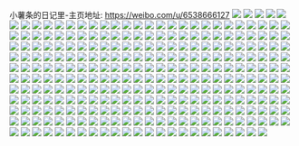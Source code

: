 小薯条的日记里-主页地址: https://weibo.com/u/6538666127 
![](https://wx4.sinaimg.cn/mw2000/0078vzKTly1h9j7jbcgx1j30tz0pp475.jpg) 
![](https://wx4.sinaimg.cn/mw2000/0078vzKTly1h9j7iny2bkj30zo1bk1gl.jpg) 
![](https://wx4.sinaimg.cn/mw2000/0078vzKTly1h9j7iknxkqj32c02c0qv6.jpg) 
![](https://wx4.sinaimg.cn/mw2000/0078vzKTly1h8stpczqgvj31sc2dsx6q.jpg) 
![](https://wx4.sinaimg.cn/mw2000/0078vzKTly1h8stpw0qb8j31s92c5u0y.jpg) 
![](https://wx4.sinaimg.cn/mw2000/0078vzKTly1h8stpqu0usj31sc2ds7wh.jpg) 
![](https://wx4.sinaimg.cn/mw2000/0078vzKTly1h86opy1m9jj324f2064qq.jpg) 
![](https://wx4.sinaimg.cn/mw2000/0078vzKTly1h85ss9o572j31sc2ds4qq.jpg) 
![](https://wx4.sinaimg.cn/mw2000/0078vzKTly1h85ssjbmdnj31sc2axhdu.jpg) 
![](https://wx4.sinaimg.cn/mw2000/0078vzKTly1h7op6ge05wj326e2g1e82.jpg) 
![](https://wx4.sinaimg.cn/mw2000/0078vzKTly1h7op685khaj31401j0k9w.jpg) 
![](https://wx4.sinaimg.cn/mw2000/0078vzKTly1h7opa21ufvj30u00wwn6k.jpg) 
![](https://wx4.sinaimg.cn/mw2000/0078vzKTly1h6z99phvuqj31sc2fcb2a.jpg) 
![](https://wx4.sinaimg.cn/mw2000/0078vzKTly1h6z99nwks7j31sc2ds7wi.jpg) 
![](https://wx4.sinaimg.cn/mw2000/0078vzKTly1h6z9bts4o5j30mz0y4q7a.jpg) 
![](https://wx4.sinaimg.cn/mw2000/0078vzKTly1h6t5snvimcj30mz0mzabf.jpg) 
![](https://wx4.sinaimg.cn/mw2000/0078vzKTly1h69tzw3ag9j30qo0od43o.jpg) 
![](https://wx4.sinaimg.cn/mw2000/0078vzKTly1h69u3iewk8j30l80r2abl.jpg) 
![](https://wx4.sinaimg.cn/mw2000/0078vzKTly1h69u1bpxaoj30zk1bedie.jpg) 
![](https://wx4.sinaimg.cn/mw2000/0078vzKTly1h69u07f3rej31sc2dskjl.jpg) 
![](https://wx4.sinaimg.cn/mw2000/0078vzKTly1h69u06l14gj31rx2d41ky.jpg) 
![](https://wx4.sinaimg.cn/mw2000/0078vzKTly1h69u0419ogj31sc2ds44w.jpg) 
![](https://wx4.sinaimg.cn/mw2000/0078vzKTly1h69u04jfa4j32c02c0hdt.jpg) 
![](https://wx4.sinaimg.cn/mw2000/0078vzKTly1h69u09veexj324o1j0n7m.jpg) 
![](https://wx4.sinaimg.cn/mw2000/0078vzKTly1h6675raeugj32c02c0e81.jpg) 
![](https://wx4.sinaimg.cn/mw2000/0078vzKTly1h66774rzqvj31rf2bjtfi.jpg) 
![](https://wx4.sinaimg.cn/mw2000/0078vzKTly1h66757h8qnj32c0349x6p.jpg) 
![](https://wx4.sinaimg.cn/mw2000/0078vzKTly1h66751tk2hj30z011j0wa.jpg) 
![](https://wx4.sinaimg.cn/mw2000/0078vzKTly1h6676wdfcxj31sc2dsb2b.jpg) 
![](https://wx4.sinaimg.cn/mw2000/0078vzKTly1h6677d1ernj31hc0u0gmw.jpg) 
![](https://wx4.sinaimg.cn/mw2000/0078vzKTly1h66766m7p5j32ur2ur7wi.jpg) 
![](https://wx4.sinaimg.cn/mw2000/0078vzKTly1h6676htp20j32692cr1kz.jpg) 
![](https://wx4.sinaimg.cn/mw2000/0078vzKTly1h60p0uqve0j30u013xdmt.jpg) 
![](https://wx4.sinaimg.cn/mw2000/0078vzKTly1h60p0ygp6yj30u0197wlt.jpg) 
![](https://wx4.sinaimg.cn/mw2000/0078vzKTly1h3sx8h6mquj31sc2f0qv6.jpg) 
![](https://wx4.sinaimg.cn/mw2000/0078vzKTly1h3sx95vbl5j32ds1sce81.jpg) 
![](https://wx4.sinaimg.cn/mw2000/0078vzKTly1h3i8lvzy2pj31sc2ds1kz.jpg) 
![](https://wx4.sinaimg.cn/mw2000/0078vzKTly1h3i8lxjn6mj31ra2ds1kx.jpg) 
![](https://wx4.sinaimg.cn/mw2000/0078vzKTly1h3i8mgycaqj31sc2dsb29.jpg) 
![](https://wx4.sinaimg.cn/mw2000/0078vzKTly1h3i8m4h3ytj32652b6qv6.jpg) 
![](https://wx4.sinaimg.cn/mw2000/0078vzKTly1h35rz9z894j31lh24l4qq.jpg) 
![](https://wx4.sinaimg.cn/mw2000/0078vzKTly1h35rzcvvjvj31sc2ds1kx.jpg) 
![](https://wx4.sinaimg.cn/mw2000/0078vzKTly1h2wa8l5gwqj31o01o0hdt.jpg) 
![](https://wx4.sinaimg.cn/mw2000/0078vzKTly1h2wa8njo6jj32c02c01ky.jpg) 
![](https://wx4.sinaimg.cn/mw2000/0078vzKTly1h2wa8pq1k8j31o01o0hdt.jpg) 
![](https://wx4.sinaimg.cn/mw2000/0078vzKTly1h2wa8ttu84j32c02c0u0x.jpg) 
![](https://wx4.sinaimg.cn/mw2000/0078vzKTly1h2t5lzagwfj32c02c0qv5.jpg) 
![](https://wx4.sinaimg.cn/mw2000/0078vzKTly1h2t5mjlv29j310s0twaor.jpg) 
![](https://wx4.sinaimg.cn/mw2000/0078vzKTly1h2t5lym0iej30qm0qgael.jpg) 
![](https://wx4.sinaimg.cn/mw2000/0078vzKTly1h2t5mz76mhj30zg0zgdq9.jpg) 
![](https://wx4.sinaimg.cn/mw2000/0078vzKTly1h2g1s58hpej32c02c0hdu.jpg) 
![](https://wx4.sinaimg.cn/mw2000/0078vzKTly1h2g1sdrle9j31hc0u0hcp.jpg) 
![](https://wx4.sinaimg.cn/mw2000/0078vzKTly1h2g1slblw4j32c02c0kjl.jpg) 
![](https://wx4.sinaimg.cn/mw2000/0078vzKTly1h2g1sgg0qpj30zo1bkwwk.jpg) 
![](https://wx4.sinaimg.cn/mw2000/0078vzKTly1h2g1sj4r7kj32c02i9kjl.jpg) 
![](https://wx4.sinaimg.cn/mw2000/0078vzKTly1h2g1sjuz38j30v81vo4a3.jpg) 
![](https://wx4.sinaimg.cn/mw2000/0078vzKTly1h2g1se0q9rj317u0oo0y0.jpg) 
![](https://wx4.sinaimg.cn/mw2000/0078vzKTly1h1tcgy3a10j31o0280x6p.jpg) 
![](https://wx4.sinaimg.cn/mw2000/0078vzKTly1h1tch0bsnnj31jm226u0x.jpg) 
![](https://wx4.sinaimg.cn/mw2000/0078vzKTly1h1tch3xyxzj32c03404qq.jpg) 
![](https://wx4.sinaimg.cn/mw2000/0078vzKTly1h1tch6cyvuj30n01dskh5.jpg) 
![](https://wx4.sinaimg.cn/mw2000/0078vzKTly1h1svgo3u2gj30n01dsn5h.jpg) 
![](https://wx4.sinaimg.cn/mw2000/0078vzKTly1h1svgogc5qj30n00esdh8.jpg) 
![](https://wx4.sinaimg.cn/mw2000/0078vzKTly1h1svgnhxepj30n00oidi9.jpg) 
![](https://wx4.sinaimg.cn/mw2000/0078vzKTly1h1svgorxjnj30n013zgrg.jpg) 
![](https://wx4.sinaimg.cn/mw2000/0078vzKTly1h1svgpg0jfj30n01dsgwp.jpg) 
![](https://wx4.sinaimg.cn/mw2000/0078vzKTly1h1svgytaq4j30n01dsn63.jpg) 
![](https://wx4.sinaimg.cn/mw2000/0078vzKTly1h1svh83g6gj30n0094js3.jpg) 
![](https://wx4.sinaimg.cn/mw2000/0078vzKTly1h1svhmfd0sj30ag0dl3zn.jpg) 
![](https://wx4.sinaimg.cn/mw2000/0078vzKTly1h1svhs73ugj30cs0aamxp.jpg) 
![](https://wx4.sinaimg.cn/mw2000/0078vzKTly1h1k1t70cpvj32c02c0npd.jpg) 
![](https://wx4.sinaimg.cn/mw2000/0078vzKTly1h1k1l5cosfj32c03401kz.jpg) 
![](https://wx4.sinaimg.cn/mw2000/0078vzKTly1h1k1kvxnvgj30rz0sgk13.jpg) 
![](https://wx4.sinaimg.cn/mw2000/0078vzKTly1h1k1y7rzkvj32c02c0qv6.jpg) 
![](https://wx4.sinaimg.cn/mw2000/0078vzKTly1h1k1lcqtq4j32c02c0e84.jpg) 
![](https://wx4.sinaimg.cn/mw2000/0078vzKTly1h1k1l2agj0j32c02c07wj.jpg) 
![](https://wx4.sinaimg.cn/mw2000/0078vzKTly1h1k1lejos7j31lz1lz7wh.jpg) 
![](https://wx4.sinaimg.cn/mw2000/0078vzKTly1h1k1t4yl5sj30pm0sg42q.jpg) 
![](https://wx4.sinaimg.cn/mw2000/0078vzKTly1h1k1kyw6fxj33402c04qr.jpg) 
![](https://wx4.sinaimg.cn/mw2000/0078vzKTly1h13l3zjkfqj328w28wqv5.jpg) 
![](https://wx4.sinaimg.cn/mw2000/0078vzKTly1gzrq4jblb1j31o01o04qq.jpg) 
![](https://wx4.sinaimg.cn/mw2000/0078vzKTly1gzrq4ovthmj31o01o0qv5.jpg) 
![](https://wx4.sinaimg.cn/mw2000/0078vzKTly1gzrq4nr89cj31o01o0e81.jpg) 
![](https://wx4.sinaimg.cn/mw2000/0078vzKTly1gzoxjdmoruj31o01o0hdt.jpg) 
![](https://wx4.sinaimg.cn/mw2000/0078vzKTly1gzoxjavp62j31o01o0hdt.jpg) 
![](https://wx4.sinaimg.cn/mw2000/0078vzKTly1gzoxjcf6odj31o01o0hdt.jpg) 
![](https://wx4.sinaimg.cn/mw2000/0078vzKTly1gzoxk5zuk7j31sc1sc1ky.jpg) 
![](https://wx4.sinaimg.cn/mw2000/0078vzKTly1gz9dh79seaj31o01o0u0x.jpg) 
![](https://wx4.sinaimg.cn/mw2000/0078vzKTly1gz9dh0iucqj32c02c0x6t.jpg) 
![](https://wx4.sinaimg.cn/mw2000/0078vzKTly1gz9dh5wlj6j31o01o0u0x.jpg) 
![](https://wx4.sinaimg.cn/mw2000/0078vzKTly1gz9dh25ygmj31o01o0qv5.jpg) 
![](https://wx4.sinaimg.cn/mw2000/0078vzKTly1gxozrkcqhdj31eg1cmkjl.jpg) 
![](https://wx4.sinaimg.cn/mw2000/0078vzKTly1gxb4st0htrj31o01o0hdt.jpg) 
![](https://wx4.sinaimg.cn/mw2000/0078vzKTly1gxb4srqc05j31o01o0e81.jpg) 
![](https://wx4.sinaimg.cn/mw2000/0078vzKTly1gxb4su862dj32c02c0npe.jpg) 
![](https://wx4.sinaimg.cn/mw2000/0078vzKTly1gxb4svpejcj33402c07wi.jpg) 
![](https://wx4.sinaimg.cn/mw2000/0078vzKTly1gvyokli6ndj30mi0miahl.jpg) 
![](https://wx4.sinaimg.cn/mw2000/0078vzKTly1gvyokmmm2vj32c02c04qq.jpg) 
![](https://wx4.sinaimg.cn/mw2000/0078vzKTly1gvyokl1m2ij32c0340u0x.jpg) 
![](https://wx4.sinaimg.cn/mw2000/0078vzKTly1gvyokph9c5j33402c0b2a.jpg) 
![](https://wx4.sinaimg.cn/mw2000/0078vzKTly1gvyoko1m3aj32c02c0qqo.jpg) 
![](https://wx4.sinaimg.cn/mw2000/0078vzKTly1gvyokr0xmej32c02c01ky.jpg) 
![](https://wx4.sinaimg.cn/mw2000/0078vzKTly1gvyoks4yukj32c02c07r2.jpg) 
![](https://wx4.sinaimg.cn/mw2000/0078vzKTly1gvyokttv0rj32c02c0qv6.jpg) 
![](https://wx4.sinaimg.cn/mw2000/0078vzKTly1gvyokwag60j32c02c0kjm.jpg) 
![](https://wx4.sinaimg.cn/mw2000/0078vzKTly1gup7ryfm6rj62c02c0npd02.jpg) 
![](https://wx4.sinaimg.cn/mw2000/0078vzKTly1gup7sabkayj62c02lgqv602.jpg) 
![](https://wx4.sinaimg.cn/mw2000/0078vzKTly1gup7s163fij62c02c07wh02.jpg) 
![](https://wx4.sinaimg.cn/mw2000/0078vzKTly1gup7rx3xmsj62c02c0hdt02.jpg) 
![](https://wx4.sinaimg.cn/mw2000/0078vzKTly1gup7s86d20j62k42c0x6p02.jpg) 
![](https://wx4.sinaimg.cn/mw2000/0078vzKTly1gup7rzvf8rj62c02c0u0x02.jpg) 
![](https://wx4.sinaimg.cn/mw2000/0078vzKTly1gup7uwnv06j627w27w7wi02.jpg) 
![](https://wx4.sinaimg.cn/mw2000/0078vzKTly1gup7rvkm19j62c02c07wh02.jpg) 
![](https://wx4.sinaimg.cn/mw2000/0078vzKTly1gup7u80v2uj62c0340u0y02.jpg) 
![](https://wx4.sinaimg.cn/mw2000/0078vzKTly1gup7s2tcffj629d2wc1ky02.jpg) 
![](https://wx4.sinaimg.cn/mw2000/0078vzKTly1gup7s6h2x6j62c02c01kx02.jpg) 
![](https://wx4.sinaimg.cn/mw2000/0078vzKTly1gup7u9szc7j62c02c0kjm02.jpg) 
![](https://wx4.sinaimg.cn/mw2000/0078vzKTly1gpidxz5eiej32c02c0e81.jpg) 
![](https://wx4.sinaimg.cn/mw2000/0078vzKTly1gpidy0aweej32c033zkjl.jpg) 
![](https://wx4.sinaimg.cn/mw2000/0078vzKTly1gpidy19lsij32c02c0u0x.jpg) 
![](https://wx4.sinaimg.cn/mw2000/0078vzKTly1gpidy26i71j32c02c0qv5.jpg) 
![](https://wx4.sinaimg.cn/mw2000/0078vzKTly1gpidy34rdnj32c02c07wh.jpg) 
![](https://wx4.sinaimg.cn/mw2000/0078vzKTly1gpidyb3000j329d29dkjn.jpg) 
![](https://wx4.sinaimg.cn/mw2000/0078vzKTly1gpdy66zaafj32c02c0kjl.jpg) 
![](https://wx4.sinaimg.cn/mw2000/0078vzKTly1gpdy63gvrbj32c02e3e82.jpg) 
![](https://wx4.sinaimg.cn/mw2000/0078vzKTly1gpdy67ll9vj32c02c04qp.jpg) 
![](https://wx4.sinaimg.cn/mw2000/0078vzKTly1gpdy65mcxej32c02c0x6p.jpg) 
![](https://wx4.sinaimg.cn/mw2000/0078vzKTly1gpdy6696ddj32bz2c01kx.jpg) 
![](https://wx4.sinaimg.cn/mw2000/0078vzKTly1gpdy6p4bhnj32c02c0kjl.jpg) 
![](https://wx4.sinaimg.cn/mw2000/0078vzKTly1gpdy64md7kj32c02c0b2a.jpg) 
![](https://wx4.sinaimg.cn/mw2000/0078vzKTly1gpdy68x0ynj31o01o0tsb.jpg) 
![](https://wx4.sinaimg.cn/mw2000/0078vzKTly1gpdy688ad0j32c021mb29.jpg) 
![](https://wx4.sinaimg.cn/mw2000/0078vzKTly1goq8l0e0tyj31o0280npd.jpg) 
![](https://wx4.sinaimg.cn/mw2000/0078vzKTly1goq8kzjmxfj32c02adhdu.jpg) 
![](https://wx4.sinaimg.cn/mw2000/0078vzKTly1goq8kyhs8aj31o02804qq.jpg) 
![](https://wx4.sinaimg.cn/mw2000/0078vzKTly1goq8l1f1wtj31o0280e82.jpg) 
![](https://wx4.sinaimg.cn/mw2000/0078vzKTly1goq8lp4xl5j328l25t7wi.jpg) 
![](https://wx4.sinaimg.cn/mw2000/0078vzKTly1goq8kvh2bij31o0280kjm.jpg) 
![](https://wx4.sinaimg.cn/mw2000/0078vzKTly1goq8l33zbhj31j4212hdt.jpg) 
![](https://wx4.sinaimg.cn/mw2000/0078vzKTly1goq8l28xcpj32c027h7wh.jpg) 
![](https://wx4.sinaimg.cn/mw2000/0078vzKTly1goq8kxmj9tj31o02807wi.jpg) 
![](https://wx4.sinaimg.cn/mw2000/0078vzKTly1gogaiglbs9j33402c0x6q.jpg) 
![](https://wx4.sinaimg.cn/mw2000/0078vzKTly1gogaik6g87j32c0340e84.jpg) 
![](https://wx4.sinaimg.cn/mw2000/0078vzKTly1gogaikuq3dj30po0k212a.jpg) 
![](https://wx4.sinaimg.cn/mw2000/0078vzKTly1gogaihoik0j31sc2dsx6p.jpg) 
![](https://wx4.sinaimg.cn/mw2000/0078vzKTly1gogaillrbtj32bw28gkjl.jpg) 
![](https://wx4.sinaimg.cn/mw2000/0078vzKTly1gogascl19aj32801o0b29.jpg) 
![](https://wx4.sinaimg.cn/mw2000/0078vzKTly1gn9fb3pajrj31o0280x6q.jpg) 
![](https://wx4.sinaimg.cn/mw2000/0078vzKTly1gn9fb7x00hj31o0280u0y.jpg) 
![](https://wx4.sinaimg.cn/mw2000/0078vzKTly1gn9fbbs7slj31o0280qv6.jpg) 
![](https://wx4.sinaimg.cn/mw2000/0078vzKTly1gn9fbf8uz2j31mp26wx6q.jpg) 
![](https://wx4.sinaimg.cn/mw2000/0078vzKTly1gn9fbgxmcdj31ff1rau0x.jpg) 
![](https://wx4.sinaimg.cn/mw2000/0078vzKTly1gn9fbjj5tfj32801o0x6q.jpg) 
![](https://wx4.sinaimg.cn/mw2000/0078vzKTly1gmnkbovd93j31o0280e83.jpg) 
![](https://wx4.sinaimg.cn/mw2000/0078vzKTly1gmnkbr6hmuj31rw1kpqv6.jpg) 
![](https://wx4.sinaimg.cn/mw2000/0078vzKTly1gmnkbjbgqdj31o01evqv5.jpg) 
![](https://wx4.sinaimg.cn/mw2000/0078vzKTly1gmnkblk4dxj31851o04qq.jpg) 
![](https://wx4.sinaimg.cn/mw2000/0078vzKTly1gmmcb31hllj31w01w07wk.jpg) 
![](https://wx4.sinaimg.cn/mw2000/0078vzKTly1gmmcb91fxsj32o02o04qv.jpg) 
![](https://wx4.sinaimg.cn/mw2000/0078vzKTly1gmmcbd9pd5j32o02o0qv8.jpg) 
![](https://wx4.sinaimg.cn/mw2000/0078vzKTly1gmmcbiwj1fj31re23c1l0.jpg) 
![](https://wx4.sinaimg.cn/mw2000/0078vzKTly1gmmcbrgcylj32o02o0b2g.jpg) 
![](https://wx4.sinaimg.cn/mw2000/0078vzKTly1gmmcc0cynrj32o02o0qvb.jpg) 
![](https://wx4.sinaimg.cn/mw2000/0078vzKTly1gmmcc4yq4fj31w02io7wk.jpg) 
![](https://wx4.sinaimg.cn/mw2000/0078vzKTly1gmmccdorhkj32o02o0b2h.jpg) 
![](https://wx4.sinaimg.cn/mw2000/0078vzKTly1gmmccjpr3jj32o02o0b2e.jpg) 
![](https://wx4.sinaimg.cn/mw2000/0078vzKTly1glh25awu10j30u00u0agb.jpg) 
![](https://wx4.sinaimg.cn/mw2000/0078vzKTly1glh25bslguj314u14u7wh.jpg) 
![](https://wx4.sinaimg.cn/mw2000/0078vzKTly1glh25d0nwrj318c18ke81.jpg) 
![](https://wx4.sinaimg.cn/mw2000/0078vzKTly1glh25dlnnsj30s90sa482.jpg) 
![](https://wx4.sinaimg.cn/mw2000/0078vzKTly1glh25ackzzj31kw1kwqv5.jpg) 
![](https://wx4.sinaimg.cn/mw2000/0078vzKTly1glh25ezpi4j31kw1kwu0x.jpg) 
![](https://wx4.sinaimg.cn/mw2000/0078vzKTly1glh25g6pdbj31kw1kwu0x.jpg) 
![](https://wx4.sinaimg.cn/mw2000/0078vzKTly1glh25hcynoj31kw1kwqv5.jpg) 
![](https://wx4.sinaimg.cn/mw2000/0078vzKTly1glh25igv4mj31kw1kwnpd.jpg) 
![](https://wx4.sinaimg.cn/mw2000/0078vzKTly1gld17li3a4j31kw1kwb2b.jpg) 
![](https://wx4.sinaimg.cn/mw2000/0078vzKTly1gld17nzx99j31kw1kwe82.jpg) 
![](https://wx4.sinaimg.cn/mw2000/0078vzKTly1gld17pf4w3j31kw1kwu0y.jpg) 
![](https://wx4.sinaimg.cn/mw2000/0078vzKTly1gld17sp09gj31d71d7u0y.jpg) 
![](https://wx4.sinaimg.cn/mw2000/0078vzKTly1gld17mtgi7j31kw1kw4qq.jpg) 
![](https://wx4.sinaimg.cn/mw2000/0078vzKTly1gld17r7943j31kw1kwu0z.jpg) 
![](https://wx4.sinaimg.cn/mw2000/0078vzKTly1gjenf0uo7gj30t10t11kx.jpg) 
![](https://wx4.sinaimg.cn/mw2000/0078vzKTly1gjenf1v47hj30t70t74qp.jpg) 
![](https://wx4.sinaimg.cn/mw2000/0078vzKTly1gjenf3tg3uj30sq0tu4qp.jpg) 
![](https://wx4.sinaimg.cn/mw2000/0078vzKTly1gjb6b2sdbvj30sm0smn48.jpg) 
![](https://wx4.sinaimg.cn/mw2000/0078vzKTly1gjb6b3gca8j30u00u0qc9.jpg) 
![](https://wx4.sinaimg.cn/mw2000/0078vzKTly1gjb6aslrhtj30u00u0akj.jpg) 
![](https://wx4.sinaimg.cn/mw2000/0078vzKTly1gjb6atzbicj30u01407wh.jpg) 
![](https://wx4.sinaimg.cn/mw2000/0078vzKTly1gjb6as3m8mj30u00u0jzh.jpg) 
![](https://wx4.sinaimg.cn/mw2000/0078vzKTly1gjb6avsv04j31hh1hh1ky.jpg) 
![](https://wx4.sinaimg.cn/mw2000/0078vzKTly1gjb6arly3yj30u00u0nb6.jpg) 
![](https://wx4.sinaimg.cn/mw2000/0078vzKTly1gjb6ay2cnlj31i41hdb2a.jpg) 
![](https://wx4.sinaimg.cn/mw2000/0078vzKTly1gjb6ayk0x3j30u00u0q4x.jpg) 
![](https://wx4.sinaimg.cn/mw2000/0078vzKTly1gj8yb6m6qfj31kw1kwu0y.jpg) 
![](https://wx4.sinaimg.cn/mw2000/0078vzKTly1gj8yb56m72j31kw1kwx6q.jpg) 
![](https://wx4.sinaimg.cn/mw2000/0078vzKTly1gj8yb7spz2j31kw1kwhdu.jpg) 
![](https://wx4.sinaimg.cn/mw2000/0078vzKTly1gj8yb9ue70j319u19u7wi.jpg) 
![](https://wx4.sinaimg.cn/mw2000/0078vzKTly1gj8ybhc4tyj31ag1ag1ky.jpg) 
![](https://wx4.sinaimg.cn/mw2000/0078vzKTly1gj8ybf8n8kj31o01o07wh.jpg) 
![](https://wx4.sinaimg.cn/mw2000/0078vzKTly1gj8ybbp6s3j31kw1kwb2b.jpg) 
![](https://wx4.sinaimg.cn/mw2000/0078vzKTly1gj8ybd5c8pj31kw1kw7wj.jpg) 
![](https://wx4.sinaimg.cn/mw2000/0078vzKTly1gj8ybec83bj31kw1kwu0y.jpg) 
![](https://wx4.sinaimg.cn/mw2000/0078vzKTly1giv8xfjxc4j31451451ky.jpg) 
![](https://wx4.sinaimg.cn/mw2000/0078vzKTly1giv8xjms66j30wt0wt7wh.jpg) 
![](https://wx4.sinaimg.cn/mw2000/0078vzKTly1giv90853zqj319x19xe82.jpg) 
![](https://wx4.sinaimg.cn/mw2000/0078vzKTly1giv8ye4t2kj31kw1kw7wi.jpg) 
![](https://wx4.sinaimg.cn/mw2000/0078vzKTly1giv8xu2etej31ko1ko1kz.jpg) 
![](https://wx4.sinaimg.cn/mw2000/0078vzKTly1giv8y6t52gj31o0193x6p.jpg) 
![](https://wx4.sinaimg.cn/mw2000/0078vzKTly1giv90clkkbj30tz0u0aof.jpg) 
![](https://wx4.sinaimg.cn/mw2000/0078vzKTly1giv8xywmgvj30u00u0kdn.jpg) 
![](https://wx4.sinaimg.cn/mw2000/0078vzKTly1giv8x9youpj30qs0qstmo.jpg) 
![](https://wx4.sinaimg.cn/mw2000/0078vzKTly1ginnpo783sj31kw1kwe83.jpg) 
![](https://wx4.sinaimg.cn/mw2000/0078vzKTly1ginnpq4jrkj31hq1hqu0y.jpg) 
![](https://wx4.sinaimg.cn/mw2000/0078vzKTly1ginnpt6ov0j31kw1kwb2b.jpg) 
![](https://wx4.sinaimg.cn/mw2000/0078vzKTly1ginnpvx31gj31kw1kw7wj.jpg) 
![](https://wx4.sinaimg.cn/mw2000/0078vzKTly1ginnpx7n4yj31ex0vgnpd.jpg) 
![](https://wx4.sinaimg.cn/mw2000/0078vzKTly1ginnug27vxj31kw1kw1kz.jpg) 
![](https://wx4.sinaimg.cn/mw2000/0078vzKTly1giedc4dfc8j31kw1kw7wi.jpg) 
![](https://wx4.sinaimg.cn/mw2000/0078vzKTly1giedc75nuaj31kw1kwb2b.jpg) 
![](https://wx4.sinaimg.cn/mw2000/0078vzKTly1giedc9a5ezj31kw1kwkjm.jpg) 
![](https://wx4.sinaimg.cn/mw2000/0078vzKTly1giedcc0ztej31kw1kwhdu.jpg) 
![](https://wx4.sinaimg.cn/mw2000/0078vzKTly1gic1f3xs13j31o01o07wi.jpg) 
![](https://wx4.sinaimg.cn/mw2000/0078vzKTly1gic1ec6mbzj32o02o0hdt.jpg) 
![](https://wx4.sinaimg.cn/mw2000/0078vzKTly1gic1eq0z74j315o15o7ht.jpg) 
![](https://wx4.sinaimg.cn/mw2000/0078vzKTly1gic1ehuw9dj31141141f7.jpg) 
![](https://wx4.sinaimg.cn/mw2000/0078vzKTly1gic1egi0toj315o15ob29.jpg) 
![](https://wx4.sinaimg.cn/mw2000/0078vzKTly1gic1eeds63j32o02o0qv5.jpg) 
![](https://wx4.sinaimg.cn/mw2000/0078vzKTly1gggf09o7zqj30q50udwsy.jpg) 
![](https://wx4.sinaimg.cn/mw2000/0078vzKTly1gggf0aqgx7j30u00u0gsg.jpg) 
![](https://wx4.sinaimg.cn/mw2000/0078vzKTly1gggf0dx6jij31o01o0b2b.jpg) 
![](https://wx4.sinaimg.cn/mw2000/0078vzKTly1gggf0et9vqj30tz0u0aqf.jpg) 
![](https://wx4.sinaimg.cn/mw2000/0078vzKTly1gggf0fyjwgj31020u0e15.jpg) 
![](https://wx4.sinaimg.cn/mw2000/0078vzKTly1gggf0igtbpj31o01o0npe.jpg) 
![](https://wx4.sinaimg.cn/mw2000/0078vzKTly1gfqhs6fcn1j30u00v0k8y.jpg) 
![](https://wx4.sinaimg.cn/mw2000/0078vzKTly1gfqhs57lj6j30u00u017a.jpg) 
![](https://wx4.sinaimg.cn/mw2000/0078vzKTly1gfqhs84ju0j30ti0tidxw.jpg) 
![](https://wx4.sinaimg.cn/mw2000/0078vzKTly1gfmx66r32ij30jg0jgmyt.jpg) 
![](https://wx4.sinaimg.cn/mw2000/0078vzKTly1gfmx661kowj31mo1monpd.jpg) 
![](https://wx4.sinaimg.cn/mw2000/0078vzKTly1gfmx67amplj30jg0j4q8a.jpg) 
![](https://wx4.sinaimg.cn/mw2000/0078vzKTly1ge8a8ak0j3j30u00u041o.jpg) 
![](https://wx4.sinaimg.cn/mw2000/0078vzKTly1ge8a8bjqjfj30u00u0grk.jpg) 
![](https://wx4.sinaimg.cn/mw2000/0078vzKTly1ge8a8c8utxj30u0140jvv.jpg) 
![](https://wx4.sinaimg.cn/mw2000/0078vzKTly1ge8a8cz6mbj30u00u0whs.jpg) 
![](https://wx4.sinaimg.cn/mw2000/0078vzKTly1ge2uvnq9lrj30u00u040s.jpg) 
![](https://wx4.sinaimg.cn/mw2000/0078vzKTly1ge2uvolr6ij30u00u0juo.jpg) 
![](https://wx4.sinaimg.cn/mw2000/0078vzKTly1ge2uvq0bg6j30o10o2dkx.jpg) 
![](https://wx4.sinaimg.cn/mw2000/0078vzKTly1ge2uvrpjn9j30u00u0q7a.jpg) 
![](https://wx4.sinaimg.cn/mw2000/0078vzKTly1gdeg1kj9jaj30u00u0tcs.jpg) 
![](https://wx4.sinaimg.cn/mw2000/0078vzKTly1gdeg1lpft5j30u00u0ado.jpg) 
![](https://wx4.sinaimg.cn/mw2000/0078vzKTly1gdeg1mcr4qj30u00u0q6f.jpg) 
![](https://wx4.sinaimg.cn/mw2000/0078vzKTly1gdeg1mynboj30u00u079e.jpg) 
![](https://wx4.sinaimg.cn/mw2000/0078vzKTly1gdeg1nia4bj30u00u0dk2.jpg) 
![](https://wx4.sinaimg.cn/mw2000/0078vzKTly1gdeg1o2qs3j30u00u0aep.jpg) 
![](https://wx4.sinaimg.cn/mw2000/0078vzKTly1gcuw3v25zqj30u00u0n2l.jpg) 
![](https://wx4.sinaimg.cn/mw2000/0078vzKTly1gbc09qcbgwj30u00u00x8.jpg) 
![](https://wx4.sinaimg.cn/mw2000/0078vzKTly1ga36nzge02j313x0u0jxx.jpg) 
![](https://wx4.sinaimg.cn/mw2000/0078vzKTly1ga36o0543oj313q0u0n2p.jpg) 
![](https://wx4.sinaimg.cn/mw2000/0078vzKTly1ga36o1c2zyj30ur0u0421.jpg) 
![](https://wx4.sinaimg.cn/mw2000/0078vzKTly1ga36o0qomkj30u00u07b2.jpg) 
![](https://wx4.sinaimg.cn/mw2000/0078vzKTly1g9kgy3spnnj30u00u0tbr.jpg) 
![](https://wx4.sinaimg.cn/mw2000/0078vzKTly1g9kgy4jfc2j30u00u0whj.jpg) 
![](https://wx4.sinaimg.cn/mw2000/0078vzKTly1g9kgy5a4qaj30u00u0gtv.jpg) 
![](https://wx4.sinaimg.cn/mw2000/0078vzKTly1g9kgy5nztjj30r90qomxs.jpg) 
![](https://wx4.sinaimg.cn/mw2000/0078vzKTly1g9gbbf5rl1j30u00u0dk2.jpg) 
![](https://wx4.sinaimg.cn/mw2000/0078vzKTly1g9gbbfqke2j30u00u0dmi.jpg) 
![](https://wx4.sinaimg.cn/mw2000/0078vzKTly1g9gbbg9vzvj30u00u0jv7.jpg) 
![](https://wx4.sinaimg.cn/mw2000/0078vzKTly1g9gbbgxzgoj30u00u0gqm.jpg) 
![](https://wx4.sinaimg.cn/mw2000/0078vzKTly1g9aihuzhi6j30u00u0wi1.jpg) 
![](https://wx4.sinaimg.cn/mw2000/0078vzKTly1g9aihvqxo5j30u00u0tcy.jpg) 
![](https://wx4.sinaimg.cn/mw2000/0078vzKTly1g93puo9a4yj313x0u079v.jpg) 
![](https://wx4.sinaimg.cn/mw2000/0078vzKTly1g93pup06ylj31210u0dl3.jpg) 
![](https://wx4.sinaimg.cn/mw2000/0078vzKTly1g8m8y2n2vhj30u00u0gpd.jpg) 
![](https://wx4.sinaimg.cn/mw2000/0078vzKTly1g8m8y3ewf5j30u00u0td4.jpg) 
![](https://wx4.sinaimg.cn/mw2000/0078vzKTly1g8m8y43mzcj30u00u0ag0.jpg) 
![](https://wx4.sinaimg.cn/mw2000/0078vzKTly1g8m8y4qqg7j30u00u0dl9.jpg) 
![](https://wx4.sinaimg.cn/mw2000/0078vzKTly1g8izj3wzphj30u00u0q63.jpg) 
![](https://wx4.sinaimg.cn/mw2000/0078vzKTly1g8izj4mpqaj30u00u041d.jpg) 
![](https://wx4.sinaimg.cn/mw2000/0078vzKTly1g8izj55dc1j30u00u0dis.jpg) 

